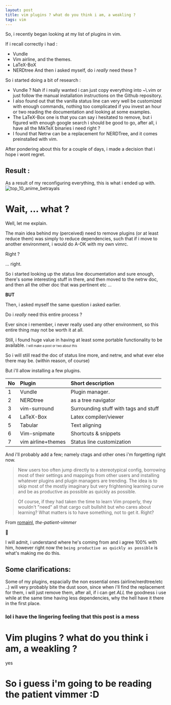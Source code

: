 ```yaml
---
layout: post
title: vim plugins ? what do you think i am, a weakling ?
tags: vim
---
```


So, i recently began looking at my list of plugins in vim.

If i recall correctly i had :

* Vundle
* Vim airline, and the themes.
* LaTeX-BoX
* NERDtree
And then i asked myself, do i *really* need these ?

So i started doing a bit of research :

- Vundle ? Nah if i really wanted i can just copy everything into ~\\.vim or just follow the manual
  installation instructions on the Github repository.
- I also found out that the vanilla status line can very well be customized with enough commands,
  nothing too complicated if you invest an hour or two reading the documentation and looking at some
  examples.
- The LaTeX-Box one is that you can say i hesitated to remove, but i figured with enough google
  search i should be good to go, after all, i have all the MikTeX binaries i need right ?
- I found that Netrw can be a replacement for NERDTree, and it comes preinstalled with vim.

After pondering about this for a couple of days, i made a decision that i hope i wont regret.

## Result :

As a result of my reconfiguring everything, this is what i ended up with.
![top_10_anime_betrayals]({{"/assets/plugins.png"|absolute_url}})

# Wait, ... what ?

Well, let me explain.

The main idea behind my (perceived) need to remove plugins (or at least reduce them) was simply to
reduce dependencies, such that if i move to another environment, i would do A-OK with my own
vimrc.

Right ?

... right.

So i started looking up the status line documentation and sure enough, there's some interesting
stuff in there, and then moved to the netrw doc, and then all the other doc that was pertinent etc
... 

__BUT__

Then, i asked myself the same question i asked earlier.

Do i *really* need this entire process ?

Ever since i remember, i never really used any other environment, so this entire thing may not be
worth it at all.

Still, i found huge value in having at least some portable functionality to be available.
<small> <small> I will make a post or two about this </small> </small>

So i will still read the doc of status line more, and netrw, and what ever else there may be. (within
reason, of course)

But i'll allow installing a few plugins.

| No | Plugin             | Short description                     |
| -- | :-----             | :-----------------                    |
| 1  | Vundle             | Plugin manager.                       |
| 2  | NERDtree           | as a tree navigator                   |
| 3  | vim-surround       | Surrounding stuff with tags and stuff |
| 4  | LaTeX-Box          | Latex compiler/viewer                 |
| 5  | Tabular            | Text aligning                         |
| 6  | Vim-snipmate       | Shortcuts & snippets                  |
| 7  | vim airline+themes | Status line customization             |


And i'll probably add a few; namely ctags and other ones i'm forgetting right now.

> New users too often jump directly to a stereotypical config, borrowing most of their settings and
> mappings from other users and installing whatever plugins and plugin managers are trending. The idea
> is to skip most of the mostly imaginary but very frightening learning curve and be as productive as
> possible as quickly as possible.

> Of course, if they had taken the time to learn Vim properly, they wouldn't "need" all that cargo
> cult bullshit but who cares about learning? What matters is to have something, not to get it. Right?
   
From [romainl]("https://github.com/romainl/the-patient-vimmer/tree/gh-pages"), *the-patient-vimmer*

:thinking:

I will admit, i understand where he's coming from and i agree 100% with him, however right now the
`being productive as quickly as possible` is what's making me do this.

## Some clarifications:

Some of my plugins, espacially the non essential ones (airline/nerdtree/etc ..) will very probably
bite the dust soon, since when i'll find the replacement for them, i will just remove them, after
all, if i can get *ALL* the goodness i use while at the same time having less dependencies, why the
hell have it there in the first place.


### lol i have the lingering feeling that this post is a mess


# Vim plugins ? what do you think i am, a weakling ?
yes


# So i guess i'm going to be reading the patient vimmer :D
